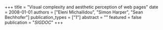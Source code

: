 +++
title = "Visual complexity and aesthetic perception of web pages"
date = 2008-01-01
authors = ["Eleni Michailidou", "Simon Harper", "Sean Bechhofer"]
publication_types = ["1"]
abstract = ""
featured = false
publication = "*SIGDOC*"
+++

